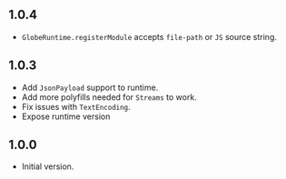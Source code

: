## 1.0.4

- `GlobeRuntime.registerModule` accepts `file-path` or `JS` source string.

## 1.0.3

- Add `JsonPayload` support to runtime.
- Add more polyfills needed for `Streams` to work.
- Fix issues with `TextEncoding`.
- Expose runtime version

## 1.0.0

- Initial version.
